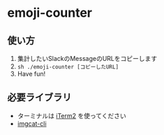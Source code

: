 # emoji-counter

## 使い方
1. 集計したいSlackのMessageのURLをコピーします
2. `sh ./emoji-counter [コピーしたURL]`
3. Have fun!

## 必要ライブラリ
- ターミナルは [iTerm2](https://www.iterm2.com/) を使ってください
- [imgcat-cli](https://github.com/egoist/imgcat-cli)